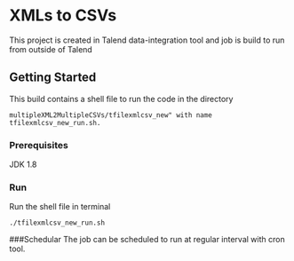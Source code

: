 # XMLs to CSVs

This project is created in Talend data-integration tool and job is build to run from outside of Talend

## Getting Started

This build contains a shell file to run the code in the directory 
```
multipleXML2MultipleCSVs/tfilexmlcsv_new" with name tfilexmlcsv_new_run.sh.
```
### Prerequisites

 JDK 1.8


### Run

Run the shell file in terminal

```
./tfilexmlcsv_new_run.sh
```

###Schedular
The job can be scheduled to run at regular interval with cron tool.
